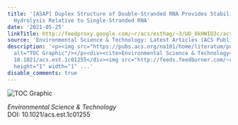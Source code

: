 ```yaml
---
title: '[ASAP] Duplex Structure of Double-Stranded RNA Provides Stability against
  Hydrolysis Relative to Single-Stranded RNA'
date: '2021-05-25'
linkTitle: http://feedproxy.google.com/~r/acs/esthag/~3/UO_8kHWIO3c/acs.est.1c01255
source: 'Environmental Science & Technology: Latest Articles (ACS Publications)'
description: '<p><img src="https://pubs.acs.org/na101/home/literatum/publisher/achs/journals/content/esthag/0/esthag.ahead-of-print/acs.est.1c01255/20210525/images/medium/es1c01255_0006.gif"
  alt="TOC Graphic"/></p><div><cite>Environmental Science & Technology</cite></div><div>DOI:
  10.1021/acs.est.1c01255</div><img src="http://feeds.feedburner.com/~r/acs/esthag/~4/UO_8kHWIO3c"
  height="1" width="1" ...'
disable_comments: true
---
```

<p><img src="https://pubs.acs.org/na101/home/literatum/publisher/achs/journals/content/esthag/0/esthag.ahead-of-print/acs.est.1c01255/20210525/images/medium/es1c01255_0006.gif" alt="TOC Graphic"/></p><div><cite>Environmental Science & Technology</cite></div><div>DOI: 10.1021/acs.est.1c01255</div><img src="http://feeds.feedburner.com/~r/acs/esthag/~4/UO_8kHWIO3c" height="1" width="1" ...
